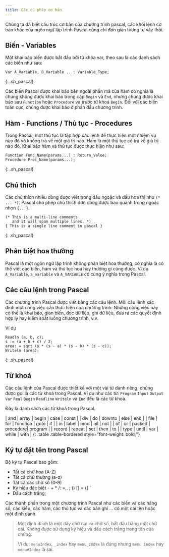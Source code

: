 ```yaml
---
title: Các cú pháp cơ bản
---
```


Chúng ta đã biết cấu trúc cơ bản của chương trình pascal, các khối lệnh cơ bản khác của ngôn ngữ lập trình Pascal cũng chỉ đơn giản tương tự vậy thôi.

## Biến - Variables

Một khai báo biến được bắt đầu bởi từ khóa var, theo sau là các danh sách các biến như sau:

```
Var A_Variable, B_Variable ...: Variable_Type;
```
{: .sh_pascal}

Các biến Pascal được khai báo bên ngoài phần mã của hàm có nghĩa là chúng không được khai báo trong cặp `Begin` và `End`, nhưng chúng được khai báo sau `Function` hoặc `Procedure` và trước từ khoá `Begin`. Đối với các biến toàn cục, chúng được khai báo ở phần đầu chương trình.

## Hàm - Functions / Thủ tục - Procedures
Trong Pascal, một thủ tục là tập hợp các lệnh để thực hiện một nhiệm vụ nào đó và không trả về một giá trị nào. Hàm là một thủ tục có trả về giá trị nào đó. Khai báo hàm và thủ tục được thực hiện như sau:

```
Function Func_Name(params...) : Return_Value;
Procedure Proc_Name(params...);
```
{: .sh_pascal}

## Chú thích

Các chú thích nhiều dòng được viết trong dấu ngoặc và dấu hoa thị như `(* ... *)`. Pascal cho phép chú thích đơn dòng được bao quanh trong ngoặc nhọn `{...}`.

```
(* This is a multi-line comments
   and it will span multiple lines. *)
{ This is a single line comment in pascal }
```
{: .sh_pascal}

## Phân biệt hoa thường

Pascal là một ngôn ngữ lập trình không phân biệt hoa thường, có nghĩa là có thể viết các biến, hàm và thủ tục hoa hay thường gì cũng được. Ví dụ `A_Variable`, `a_variable` và `A_VARIABLE` có cùng ý nghĩa trong Pascal.

## Các câu lệnh trong Pascal

Các chương trình Pascal được viết bằng các câu lệnh. Mỗi câu lệnh xác định một công việc cần thực hiện của chương trình. Những công việc này có thể là khai báo, gián biến, đọc dữ liệu, ghi dữ liệu, đưa ra các quyết định hợp lý hay kiểm soát luồng chương trình, v.v.

Ví dụ

```
Readln (a, b, c);
s := (a + b + c) / 2;
area: = sqrt (s * (s - a) * (s - b) * (s - c));
Writeln (area);
```
{: .sh_pascal}

## Từ khoá

Các câu lệnh của Pascal được thiết kế với một vài từ dành riêng, chúng được gọi là các từ khoá trong Pascal. Ví dụ như các từ: `Program` `Input` `Output` `Var` `Real` `Begin` `Readline` `Writeln` và `End` đều là các từ khoá.

Đây là danh sách các từ khoá trong Pascal.

|  and		|  array	|  begin	|  case		|  const	|
|  div		|  do		|  downto	|  else		|  end		|
|  file		|  for		|  function	|  goto		|  if		|
|  in		|  label	|  mod		|  nil		|  not		|
|  of		|  or		|  packed	|  procedure|  program	|
|  record	|  repeat	|  set		|  then		|  to		|
|  type		|  until	|  var		|  while	|  with		|
{: .table .table-bordered style="font-weight: bold;"}

## Ký tự đặt tên trong Pascal

Bộ ký tự Pascal bao gồm:

- Tất cả chữ hoa (A-Z)
- Tất cả chữ thường (a-z)
- Tất cả các chữ số (0-9)
- Ký hiệu đặc biệt - + * /: =,. ; () [] = {} \`
- Dấu cách trắng;

Các thành phần trong một chương trình Pascal như các biến và các hằng số, các kiểu, các hàm, các thủ tục và các bản ghi ... có một cái tên hoặc một định danh. 

> Một định danh là một dãy chữ cái và chữ số, bắt đầu bằng một chữ cái. Không được sử dụng ký hiệu và dấu cách trắng trong tên của chúng.
>
> Ví dụ: `menuIndex`, `_index` hay `menu_Index` là đúng nhưng `menu Index` hay `menu#Index` là sai.